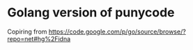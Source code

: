 # Golang version of punycode

Copiring from https://code.google.com/p/go/source/browse/?repo=net#hg%2Fidna
